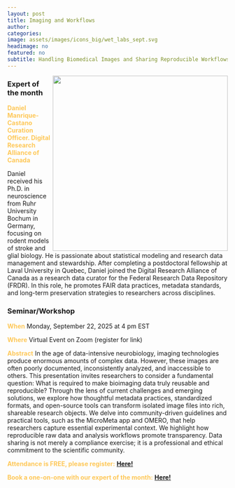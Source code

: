 ```yaml
---
layout: post
title: Imaging and Workflows
author: 
categories:
image: assets/images/icons_big/wet_labs_sept.svg
headimage: no
featured: no
subtitle: Handling Biomedical Images and Sharing Reproducible Workflows
---
```

<style>
orange {
  color: rgba(254, 200, 89, 1);
  font-weight: bold;
}
</style>
<!-- ![](../assets/images/video_screenshots/click-to-see-video.png) -->

<!-- [![](../assets/images/video_screenshots/2023-10-05_osoh_ko_oct-video-screenshot.png)](https://www.youtube.com/watch?v=OHxnwzOKqHM&list=PL4IAzeXaocvx2rSfU1YCuTN3SmnOMqOz3&index=4) -->
<img align="right" width="400" src="{{site.baseurl}}/assets/images/monthly_posters/2025-8-18_osoh_rb_sept-poster-portrait.png">


### Expert of the month
<orange>Daniel Manrique-Castano<br> Curation Officer. Digital Research Alliance of Canada</orange>

Daniel received his Ph.D. in neuroscience from Ruhr University Bochum in Germany, focusing on rodent models of stroke and glial biology. He is passionate about statistical modeling and research data management and stewardship. After completing a postdoctoral fellowship at Laval University in Quebec, Daniel joined the Digital Research Alliance of Canada as a research data curator for the Federal Research Data Repository (FRDR). In this role, he promotes FAIR data practices, metadata standards, and long-term preservation strategies to researchers across disciplines.

### Seminar/Workshop


<orange>When</orange>
Monday, September 22, 2025 at 4 pm EST

<orange>Where</orange>
Virtual Event on Zoom (register for link)

<orange>Abstract</orange>
In the age of data-intensive neurobiology, imaging technologies produce enormous amounts of complex data. However, these images are often poorly documented, inconsistently analyzed, and inaccessible to others. This presentation invites researchers to consider a fundamental question: What is required to make bioimaging data truly reusable and reproducible? Through the lens of current challenges and emerging solutions, we explore how thoughtful metadata practices, standardized formats, and open-source tools can transform isolated image files into rich, shareable research objects. We delve into community-driven guidelines and practical tools, such as the MicroMeta app and OMERO, that help researchers capture essential experimental context. We highlight how reproducible raw data and analysis workflows promote transparency. Data sharing is not merely a compliance exercise; it is a professional and ethical commitment to the scientific community.

<orange>Attendance is FREE, please register:</orange> 
**[Here!](https://www.eventbrite.com/e/open-science-office-hours-special-lecture-tickets-1123667452599?aff=ebdsshcopyurl&utm-campaign=social&utm-content=attendeeshare&utm-medium=discovery&utm-term=listing&utm-source=cp)**

<orange>Book a one-on-one with our expert of the month:</orange> 
**[Here!](https://calendly.com/open-science-expert)**

